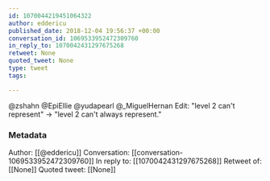 ```yaml
---
id: 1070044219451064322
author: eddericu
published_date: 2018-12-04 19:56:37 +00:00
conversation_id: 1069533952472309760
in_reply_to: 1070042431297675268
retweet: None
quoted_tweet: None
type: tweet
tags:

---
```


@zshahn @EpiEllie @yudapearl @_MiguelHernan Edit: "level 2 can't represent" -&gt; "level 2 can't always represent."

### Metadata

Author: [[@eddericu]]
Conversation: [[conversation-1069533952472309760]]
In reply to: [[1070042431297675268]]
Retweet of: [[None]]
Quoted tweet: [[None]]
